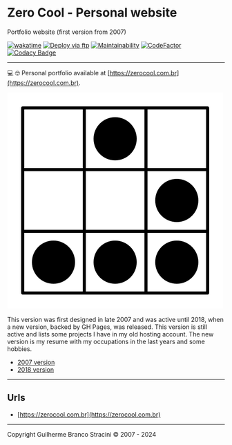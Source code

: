 # Zero Cool - Personal website

Portfolio website (first version from 2007)

[![wakatime](https://wakatime.com/badge/github/guibranco/ZeroCool.svg)](https://wakatime.com/badge/github/guibranco/ZeroCool)
[![Deploy via ftp](https://github.com/guibranco/ZeroCool/actions/workflows/deploy.yml/badge.svg)](https://github.com/guibranco/ZeroCool/actions/workflows/deploy.yml)
[![Maintainability](https://api.codeclimate.com/v1/badges/8607fdfd49998467e55c/maintainability)](https://codeclimate.com/github/guibranco/ZeroCool/maintainability)
[![CodeFactor](https://www.codefactor.io/repository/github/guibranco/ZeroCool/badge)](https://www.codefactor.io/repository/github/guibranco/ZeroCool)
[![Codacy Badge](https://app.codacy.com/project/badge/Grade/f7797634579348cd9e11a98342177906)](https://app.codacy.com/gh/guibranco/ZeroCool/dashboard?utm_source=gh&utm_medium=referral&utm_content=&utm_campaign=Badge_grade)

---

💻 🤓 Personal portfolio available at [https://zerocool.com.br](https://zerocool.com.br).

![Hacker Glider](Src/imagens/hackerGlider.png)

This version was first designed in late 2007 and was active until 2018, when a new version, backed by GH Pages, was released.
This version is still active and lists some projects I have in my old hosting account. 
The new version is my resume with my occupations in the last years and some hobbies.

- [2007 version](https://github.com/guibranco/zerocool)
- [2018 version](https://github.com/guibranco/guibranco.github.io)

---

## Urls

- [https://zerocool.com.br](https://zerocool.com.br)

---

Copyright Guilherme Branco Stracini © 2007 - 2024
